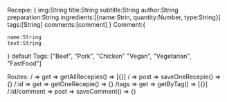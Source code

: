 Recepie:
 {
    img:String
    title:String
    subtitle:String
    author:String
    preparation:String
    ingredients:[{name:Strin, quantity:Number, type:String}]
    tags:[String]
    comments:[comment]
}
Comment:{

    name:String
    text:String
}
default Tags: ["Beef", "Pork", "Chicken" "Vegan", "Vegetarian", "FastFood"]


Routes:
/ => get => getAllRecepies() => [{}]
/ => post => saveOneRecepie() => {}
/:id => get => getOneRecepie() => {}
/tags => get => getByTag() => [{}]
/:id/comment => post => saveComment() => {}